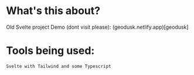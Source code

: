 # What's this about?

Old Svelte project 
Demo (dont visit please): (geodusk.netlify.app)[geodusk]

# Tools being used:

```
Svelte with Tailwind and some Typescript
```
